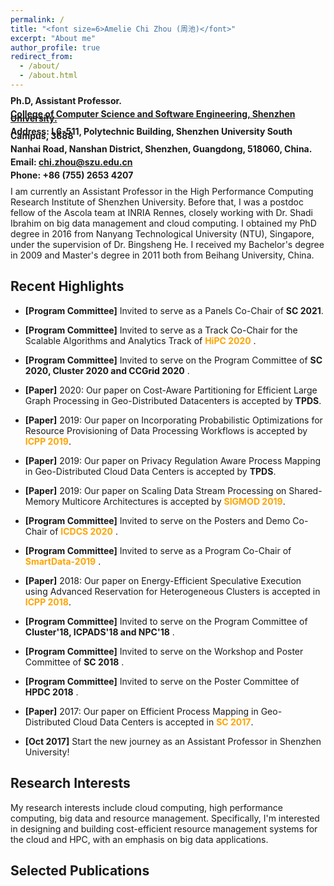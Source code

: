 ```yaml
---
permalink: /
title: "<font size=6>Amelie Chi Zhou (周池)</font>"
excerpt: "About me"
author_profile: true
redirect_from: 
  - /about/
  - /about.html
---
```


<html>
<b style="line-height:50%"> Ph.D, Assistant Professor. </b> 

<b style="line-height:50%" >[College of Computer Science and Software Engineering, Shenzhen University.](http://csse.szu.edu.cn/)</b>

<b width="50%" style="line-height:50%"> Address: L6-511, Polytechnic Building, Shenzhen University South Campus, 3688 

Nanhai Road, Nanshan District, Shenzhen, Guangdong, 518060, China.  </b> 

<b style="line-height:50%"> Email: chi.zhou@szu.edu.cn </b> 

<b style="line-height:50%"> Phone: +86 (755) 2653 4207  </b>

</html>

I am currently an Assistant Professor in the High Performance Computing Research Institute of Shenzhen University. Before that, I was a postdoc fellow of the Ascola team at INRIA Rennes, closely working with Dr. Shadi Ibrahim on big data management and cloud computing. I obtained my PhD degree in 2016 from Nanyang Technological University (NTU), Singapore, under the supervision of Dr. Bingsheng He. I received my Bachelor's degree in 2009 and Master's degree in 2011 both from Beihang University, China.

Recent Highlights
----------

* **[Program Committee]** Invited to serve as a Panels Co-Chair of **SC 2021**.

* **[Program Committee]** Invited to serve as a Track Co-Chair for the Scalable Algorithms and Analytics Track of **<font color=orange>HiPC 2020</font>** .

* **[Program Committee]** Invited to serve on the Program Committee of **SC 2020, Cluster 2020 and CCGrid 2020** .

* **[Paper]** 2020: Our paper on Cost-Aware Partitioning for Efficient Large Graph Processing in Geo-Distributed Datacenters is accepted by **TPDS**.

* **[Paper]** 2019: Our paper on Incorporating Probabilistic Optimizations for Resource Provisioning of Data Processing Workflows is accepted by **<font color=orange>ICPP 2019</font>**.

* **[Paper]** 2019: Our paper on Privacy Regulation Aware Process Mapping in Geo-Distributed Cloud Data Centers is accepted by **TPDS**.

* **[Paper]** 2019: Our paper on Scaling Data Stream Processing on Shared-Memory Multicore Architectures is accepted by **<font color=orange>SIGMOD 2019</font>**.

* **[Program Committee]** Invited to serve on the Posters and Demo Co-Chair of **<font color=orange>ICDCS 2020</font>** .

* **[Program Committee]** Invited to serve as a Program Co-Chair of **<font color=orange>SmartData-2019</font>** .

* **[Paper]** 2018: Our paper on Energy-Efficient Speculative Execution using Advanced Reservation for Heterogeneous Clusters is accepted in **<font color=orange>ICPP 2018</font>**.

* **[Program Committee]** Invited to serve on the Program Committee of **Cluster'18, ICPADS'18 and NPC'18** .

* **[Program Committee]** Invited to serve on the Workshop and Poster Committee of **SC 2018** .

* **[Program Committee]** Invited to serve on the Poster Committee of **HPDC 2018** .

* **[Paper]** 2017: Our paper on Efficient Process Mapping in Geo-Distributed Cloud Data Centers is accepted in **<font color=orange>SC 2017</font>**.

* **[Oct 2017]** Start the new journey as an Assistant Professor in Shenzhen University!

Research Interests
----------

My research interests include cloud computing, high performance computing, big data and resource management. Specifically, I'm interested in designing and building cost-efficient resource management systems for the cloud and HPC, with an emphasis on big data applications.

Selected Publications
----------

